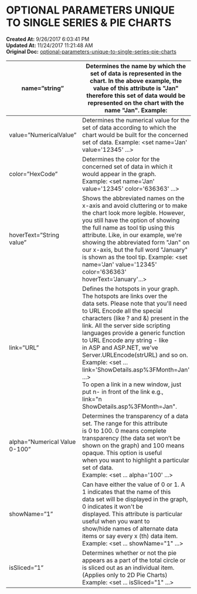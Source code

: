 # OPTIONAL PARAMETERS UNIQUE TO SINGLE SERIES & PIE CHARTS

**Created At:** 9/26/2017 6:03:41 PM  
**Updated At:** 11/24/2017 11:21:48 AM  
**Original Doc:** [optional-parameters-unique-to-single-series-pie-charts](https://docs.zumasys.com/36577-mv-dashboard/optional-parameters-unique-to-single-series-pie-charts)  



| name=”string”<br> | Determines the name by which the set of data is represented in the chart. In the above example, the value of this attribute is "Jan" therefore this set of data would be represented on the chart with the name "Jan". Example:<br> |
| --- | --- |
| value=”NumericalValue”<br> | Determines the numerical value for the set of data according to which the chart would be built for the concerned set of data. Example: &lt;set name='Jan' value='12345' ...&gt;<br> |
| color=”HexCode”<br> | Determines the color for the concerned set of data in which it would appear in the graph.<br>Example: &lt;set name='Jan' value='12345' color='636363' ...&gt;<br> |
| hoverText=”String value”<br> | Shows the abbreviated names on the x-axis and avoid cluttering or to make the chart look more legible. However, you still have the option of showing the full name as tool tip using this attribute. Like, in our example, we're showing the abbreviated form "Jan" on our x-axis, but the full word "January" is shown as the tool tip. Example: &lt;set name='Jan' value='12345' color='636363' hoverText='January'...&gt;<br> |
| link=”URL”<br> | Defines the hotspots in your graph. The hotspots are links over the<br>data sets. Please note that you'll need to URL Encode all the special<br>characters (like ? and &) present in the link. All the server side scripting<br>languages provide a generic function to URL Encode any string - like<br>in ASP and ASP.NET, we've Server.URLEncode(strURL) and so on. Example: &lt;set … link='ShowDetails.asp%3FMonth=Jan' ...&gt;<br>To open a link in a new window, just put n- in front of the link e.g.,<br>link="n ShowDetails.asp%3FMonth=Jan".<br> |
| alpha=”Numerical Value 0-100”<br> | Determines the transparency of a data set. The range for this attribute<br>is 0 to 100. 0 means complete transparency (the data set won’t be<br>shown on the graph) and 100 means opaque. This option is useful<br>when you want to highlight a particular set of data.<br>Example: &lt;set ... alpha='100' ...&gt;<br> |
| showName=”1”<br> | Can have either the value of 0 or 1. A 1 indicates that the name of this<br>data set will be displayed in the graph, 0 indicates it won't be<br>displayed. This attribute is particular useful when you want to<br>show/hide names of alternate data items or say every x (th) data item.<br>Example: &lt;set ... showName="1" ...&gt;<br> |
| isSliced=”1”<br> | Determines whether or not the pie appears as a part of the total circle or is sliced out as an individual item. (Applies only to 2D Pie Charts) Example: &lt;set ... isSliced="1" ...&gt;<br> |

